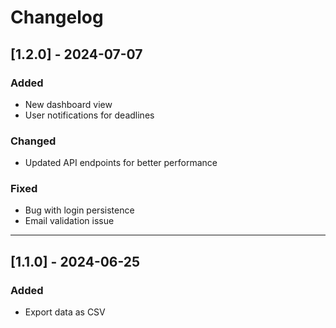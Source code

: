 # Changelog

## [1.2.0] - 2024-07-07
### Added
- New dashboard view
- User notifications for deadlines

### Changed
- Updated API endpoints for better performance

### Fixed
- Bug with login persistence
- Email validation issue

---

## [1.1.0] - 2024-06-25
### Added
- Export data as CSV
